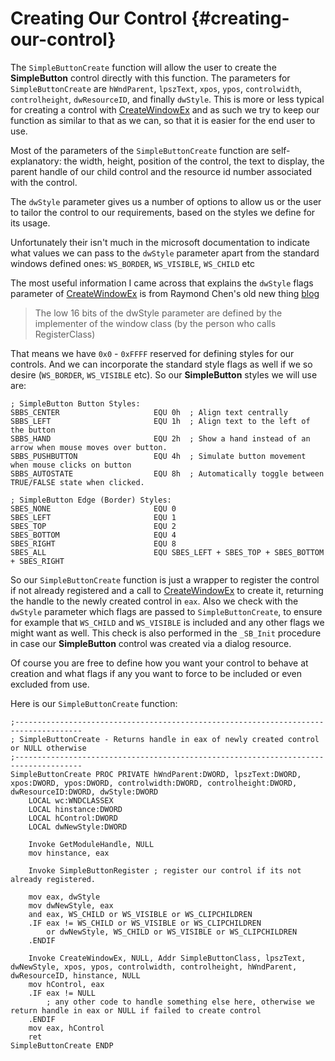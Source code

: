 # Creating Our Control {#creating-our-control}

The `SimpleButtonCreate` function will allow the user to create the **SimpleButton** control directly with this function. The parameters for `SimpleButtonCreate` are `hWndParent`, `lpszText`, `xpos`, `ypos`, `controlwidth`, `controlheight`, `dwResourceID`, and finally `dwStyle`. This is more or less typical for creating a control with [CreateWindowEx](https://msdn.microsoft.com/en-us/library/windows/desktop/ms632680%28v=vs.85%29.aspx) and as such we try to keep our function as similar to that as we can, so that it is easier for the end user to use.

Most of the parameters of the `SimpleButtonCreate` function are self-explanatory: the width, height, position of the control, the text to display, the parent handle of our child control and the resource id number associated with the control.

The `dwStyle` parameter gives us a number of options to allow us or the user to tailor the control to our requirements, based on the styles we define for its usage.

Unfortunately their isn't much in the microsoft documentation to indicate what values we can pass to the `dwStyle` parameter apart from the standard windows defined ones: `WS_BORDER`, `WS_VISIBLE`, `WS_CHILD` etc

The most useful information I came across that explains the `dwStyle` flags parameter of [CreateWindowEx](https://msdn.microsoft.com/en-us/library/windows/desktop/ms632680%28v=vs.85%29.aspx) is from Raymond Chen's old new thing [blog](https://blogs.msdn.microsoft.com/oldnewthing/20031203-00/?p=41633/)

> The low 16 bits of the dwStyle parameter are defined by the implementer of the window class \(by the person who calls RegisterClass\)

That means we have `0x0` - `0xFFFF` reserved for defining styles for our controls. And we can incorporate the standard style flags as well if we so desire \(`WS_BORDER`, `WS_VISIBLE` etc\). So our **SimpleButton** styles we will use are:

```x86asm
; SimpleButton Button Styles:
SBBS_CENTER                     EQU 0h  ; Align text centrally
SBBS_LEFT                       EQU 1h  ; Align text to the left of the button
SBBS_HAND                       EQU 2h  ; Show a hand instead of an arrow when mouse moves over button.
SBBS_PUSHBUTTON                 EQU 4h  ; Simulate button movement when mouse clicks on button
SBBS_AUTOSTATE                  EQU 8h  ; Automatically toggle between TRUE/FALSE state when clicked.

; SimpleButton Edge (Border) Styles:
SBES_NONE                       EQU 0
SBES_LEFT                       EQU 1
SBES_TOP                        EQU 2
SBES_BOTTOM                     EQU 4
SBES_RIGHT                      EQU 8
SBES_ALL                        EQU SBES_LEFT + SBES_TOP + SBES_BOTTOM + SBES_RIGHT
```

So our `SimpleButtonCreate` function is just a wrapper to register the control if not already registered and a call to [CreateWindowEx](https://msdn.microsoft.com/en-us/library/windows/desktop/ms632680%28v=vs.85%29.aspx) to create it, returning the handle to the newly created control in `eax`. Also we check with the `dwStyle` parameter which flags are passed to `SimpleButtonCreate`, to ensure for example that `WS_CHILD` and `WS_VISIBLE` is included and any other flags we might want as well. This check is also performed in the `_SB_Init` procedure in case our **SimpleButton** control was created via a dialog resource.

Of course you are free to define how you want your control to behave at creation and what flags if any you want to force to be included or even excluded from use.

Here is our `SimpleButtonCreate` function:

```x86asm
;-------------------------------------------------------------------------------------
; SimpleButtonCreate - Returns handle in eax of newly created control or NULL otherwise
;-------------------------------------------------------------------------------------
SimpleButtonCreate PROC PRIVATE hWndParent:DWORD, lpszText:DWORD, xpos:DWORD, ypos:DWORD, controlwidth:DWORD, controlheight:DWORD, dwResourceID:DWORD, dwStyle:DWORD
    LOCAL wc:WNDCLASSEX
    LOCAL hinstance:DWORD
    LOCAL hControl:DWORD
    LOCAL dwNewStyle:DWORD

    Invoke GetModuleHandle, NULL
    mov hinstance, eax

    Invoke SimpleButtonRegister ; register our control if its not already registered.

    mov eax, dwStyle
    mov dwNewStyle, eax
    and eax, WS_CHILD or WS_VISIBLE or WS_CLIPCHILDREN
    .IF eax != WS_CHILD or WS_VISIBLE or WS_CLIPCHILDREN
        or dwNewStyle, WS_CHILD or WS_VISIBLE or WS_CLIPCHILDREN
    .ENDIF

    Invoke CreateWindowEx, NULL, Addr SimpleButtonClass, lpszText, dwNewStyle, xpos, ypos, controlwidth, controlheight, hWndParent, dwResourceID, hinstance, NULL
    mov hControl, eax
    .IF eax != NULL
        ; any other code to handle something else here, otherwise we return handle in eax or NULL if failed to create control
    .ENDIF
    mov eax, hControl
    ret
SimpleButtonCreate ENDP
```



